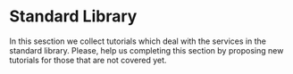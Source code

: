 # Standard Library

In this sesction we collect tutorials which deal with the services in the standard library.
Please, help us completing this section by proposing new tutorials for those that are not covered yet.
